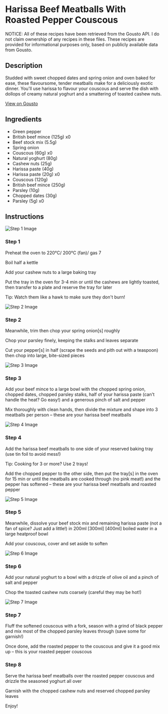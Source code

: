 # Harissa Beef Meatballs With Roasted Pepper Couscous

NOTICE: All of these recipes have been retrieved from the Gousto API. I do not claim ownership of any recipes in these files. These recipes are provided for informational purposes only, based on publicly available data from Gousto.

## Description

Studded with sweet chopped dates and spring onion and oven baked for ease, these flavoursome, tender meatballs make for a deliciously exotic dinner. You'll use harissa to flavour your couscous and serve the dish with dollops of creamy natural yoghurt and a smattering of toasted cashew nuts.

[View on Gousto](https://www.gousto.co.uk/recipes/cookbook/beef-apricot-harissa-meatballs)

## Ingredients

- Green pepper
- British beef mince (125g) x0
- Beef stock mix (5.5g)
- Spring onion
- Couscous (60g) x0
- Natural yoghurt (80g)
- Cashew nuts (25g)
- Harissa paste (40g)
- Harissa paste (20g) x0
- Couscous (120g)
- British beef mince (250g)
- Parsley (10g)
- Chopped dates (30g)
- Parsley (5g) x0

## Instructions

![Step 1 Image](https://production-media.gousto.co.uk/cms/recipe-step-image/599.-step-1-x200.jpg)

### Step 1

Preheat the oven to 220°C/ 200°C (fan)/ gas 7

Boil half a kettle

Add your cashew nuts to a large baking tray

Put the tray in the oven for 3-4 min or until the cashews are lightly toasted, then transfer to a plate and reserve the tray for later

Tip: Watch them like a hawk to make sure they don't burn!

![Step 2 Image](https://production-media.gousto.co.uk/cms/recipe-step-image/Step-2-1633341147263-x200.jpg)

### Step 2

Meanwhile, trim then chop your spring onion[s] roughly

Chop your parsley finely, keeping the stalks and leaves separate

Cut your pepper[s] in half (scrape the seeds and pith out with a teaspoon) then chop into large, bite-sized pieces

![Step 3 Image](https://production-media.gousto.co.uk/cms/recipe-step-image/599.-step-3-x200.jpg)

### Step 3

Add your beef mince to a large bowl with the chopped spring onion, chopped dates, chopped parsley stalks, half of your harissa paste (can't handle the heat? Go easy!)<span class="text-danger"> </span>and a generous pinch of salt and pepper

Mix thoroughly with clean hands, then divide the mixture and shape into 3 meatballs per person – these are your harissa beef meatballs

![Step 4 Image](https://production-media.gousto.co.uk/cms/recipe-step-image/Step-4-1633341284899-x200.jpg)

### Step 4

Add the harissa beef meatballs to one side of your reserved baking tray (use tin foil to avoid mess!)

Tip: Cooking for 3 or more? Use 2 trays!

Add the chopped pepper to the other side, then put the tray[s] in the oven for 15 min or until the meatballs are cooked through (no pink meat!) and the pepper has softened – these are your harissa beef meatballs and roasted pepper

![Step 5 Image](https://production-media.gousto.co.uk/cms/recipe-step-image/Step-5-1633341311622-x200.jpg)

### Step 5

Meanwhile, dissolve your beef stock mix and remaining harissa paste (not a fan of spice? Just add a little!) in 200ml <span class="text-purple">[300ml]</span> <span class="text-danger">[400ml]</span> boiled water in a large heatproof bowl

Add your couscous, cover and set aside to soften

![Step 6 Image](https://production-media.gousto.co.uk/cms/recipe-step-image/Step-6-1633341352578-x200.jpg)

### Step 6

Add your natural yoghurt to a bowl with a drizzle of olive oil and a pinch of salt and pepper

Chop the toasted cashew nuts coarsely (careful they may be hot!)

![Step 7 Image](https://production-media.gousto.co.uk/cms/recipe-step-image/Step-7-1633341412342-x200.jpg)

### Step 7

Fluff the softened couscous with a fork, season with a grind of black pepper and mix most of the chopped parsley leaves through (save some for garnish!)

Once done, add the roasted pepper to the couscous and give it a good mix up – this is your roasted pepper couscous

### Step 8

Serve the harissa beef meatballs over the roasted pepper couscous and drizzle the seasoned yoghurt all over

Garnish with the chopped cashew nuts and reserved chopped parsley leaves

Enjoy!

